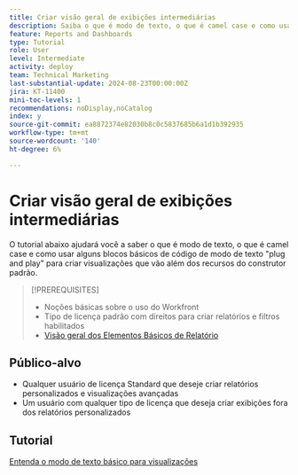 ```yaml
---
title: Criar visão geral de exibições intermediárias
description: Saiba o que é modo de texto, o que é camel case e como usar alguns blocos de código básicos de modo de texto "plug and play" para criar visualizações que vão além dos recursos do construtor padrão.
feature: Reports and Dashboards
type: Tutorial
role: User
level: Intermediate
activity: deploy
team: Technical Marketing
last-substantial-update: 2024-08-23T00:00:00Z
jira: KT-11400
mini-toc-levels: 1
recommendations: noDisplay,noCatalog
index: y
source-git-commit: ea8872374e82030b8c0c5837685b6a1d1b392935
workflow-type: tm+mt
source-wordcount: '140'
ht-degree: 6%

---
```



# Criar visão geral de exibições intermediárias

O tutorial abaixo ajudará você a saber o que é modo de texto, o que é camel case e como usar alguns blocos básicos de código de modo de texto &quot;plug and play&quot; para criar visualizações que vão além dos recursos do construtor padrão.

>[!PREREQUISITES]
>
>* Noções básicas sobre o uso do Workfront
>* Tipo de licença padrão com direitos para criar relatórios e filtros habilitados
>* [Visão geral dos Elementos Básicos de Relatório](https://experienceleague.adobe.com/?recommended=Workfront-U-1-2022.1.reporting?lang=pt-BR)

## Público-alvo

* Qualquer usuário de licença Standard que deseje criar relatórios personalizados e visualizações avançadas
* Um usuário com qualquer tipo de licença que deseja criar exibições fora dos relatórios personalizados


## Tutorial

[Entenda o modo de texto básico para visualizações](/help/reporting/intermediate-reporting/basic-text-mode-for-views.md)

